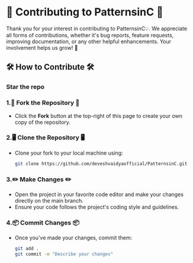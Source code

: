 # 🎉 Contributing to PatternsinC 🎉
Thank you for your interest in contributing to PatternsinC💡. We appreciate all forms of contributions, whether it's bug reports, feature requests, improving documentation, or any other helpful enhancements. Your involvement helps us grow! 🚀
## 🛠️ How to Contribute 🛠️

### Star the repo 
### 1.🍴 Fork the Repository 🍴
- Click the **Fork** button at the top-right of this page to create your own copy of the repository.
### 2.🖥️ Clone the Repository 🖥️
- Clone your fork to your local machine using:

    ```bash
    git clone https://github.com/deveshvaidyaofficial/PatternsinC.git
    ```

### 3.✏️ Make Changes ✏️

- Open the project in your favorite code editor and make your changes directly on the main branch.
- Ensure your code follows the project's coding style and guidelines.

### 4.📦 Commit Changes 📦

- Once you've made your changes, commit them:

    ```bash
    git add .
    git commit -m "Describe your changes"
    ```


